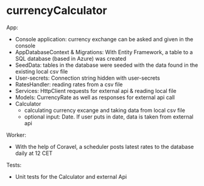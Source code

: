 # currencyCalculator

App:
- Console application: currency exchange can be asked and given in the console
- AppDatabaseContext & Migrations: With Entity Framework, a table to a SQL database (based in Azure) was created 
- SeedData: tables in the database were seeded with the data found in the existing local csv file
- User-secrets: Connection string hidden with user-secrets
- RatesHandler: reading rates from a csv file
- Services: HttpClient requests for external api & reading local file
- Models: CurrencyRate as well as responses for external api call
- Calculator
    - calculating currency excange and taking data from local csv file
    - optional input: Date. If user puts in date, data is taken from external api

Worker:
- With the help of Coravel, a scheduler posts latest rates to the database daily at 12 CET

Tests:
- Unit tests for the Calculator and external Api

